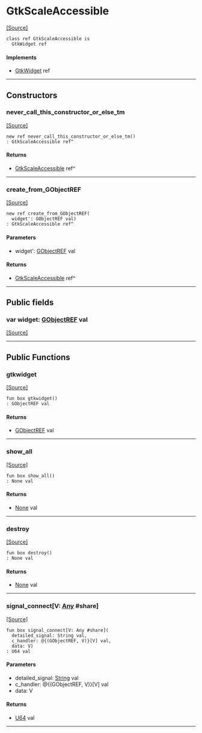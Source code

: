 # GtkScaleAccessible
<span class="source-link">[[Source]](src/gtk3/GtkScaleAccessible.md#L6)</span>
```pony
class ref GtkScaleAccessible is
  GtkWidget ref
```

#### Implements

* [GtkWidget](gtk3-GtkWidget.md) ref

---

## Constructors

### never_call_this_constructor_or_else_tm
<span class="source-link">[[Source]](src/gtk3/GtkScaleAccessible.md#L10)</span>


```pony
new ref never_call_this_constructor_or_else_tm()
: GtkScaleAccessible ref^
```

#### Returns

* [GtkScaleAccessible](gtk3-GtkScaleAccessible.md) ref^

---

### create_from_GObjectREF
<span class="source-link">[[Source]](src/gtk3/GtkScaleAccessible.md#L13)</span>


```pony
new ref create_from_GObjectREF(
  widget': GObjectREF val)
: GtkScaleAccessible ref^
```
#### Parameters

*   widget': [GObjectREF](gtk3-..-gobject-GObjectREF.md) val

#### Returns

* [GtkScaleAccessible](gtk3-GtkScaleAccessible.md) ref^

---

## Public fields

### var widget: [GObjectREF](gtk3-..-gobject-GObjectREF.md) val
<span class="source-link">[[Source]](src/gtk3/GtkScaleAccessible.md#L7)</span>



---

## Public Functions

### gtkwidget
<span class="source-link">[[Source]](src/gtk3/GtkScaleAccessible.md#L9)</span>


```pony
fun box gtkwidget()
: GObjectREF val
```

#### Returns

* [GObjectREF](gtk3-..-gobject-GObjectREF.md) val

---

### show_all
<span class="source-link">[[Source]](src/gtk3/GtkWidget.md#L4)</span>


```pony
fun box show_all()
: None val
```

#### Returns

* [None](builtin-None.md) val

---

### destroy
<span class="source-link">[[Source]](src/gtk3/GtkWidget.md#L10)</span>


```pony
fun box destroy()
: None val
```

#### Returns

* [None](builtin-None.md) val

---

### signal_connect\[V: [Any](builtin-Any.md) #share\]
<span class="source-link">[[Source]](src/gtk3/GtkWidget.md#L13)</span>


```pony
fun box signal_connect[V: Any #share](
  detailed_signal: String val,
  c_handler: @{(GObjectREF, V)}[V] val,
  data: V)
: U64 val
```
#### Parameters

*   detailed_signal: [String](builtin-String.md) val
*   c_handler: @{(GObjectREF, V)}[V] val
*   data: V

#### Returns

* [U64](builtin-U64.md) val

---

